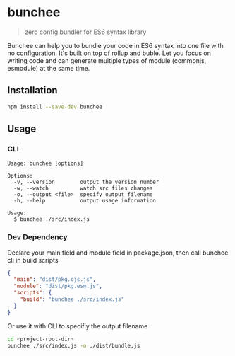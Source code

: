 # bunchee
> zero config bundler for ES6 syntax library

Bunchee can help you to bundle your code in ES6 syntax into one file with no configuration. It's built on top of rollup and buble.
Let you focus on writing code and can generate multiple types of module (commonjs, esmodule) at the same time.


## Installation

```sh
npm install --save-dev bunchee
```

## Usage

### CLI

```
Usage: bunchee [options]

Options:
  -v, --version        output the version number
  -w, --watch          watch src files changes
  -o, --output <file>  specify output filename
  -h, --help           output usage information

Usage:
  $ bunchee ./src/index.js
```

### Dev Dependency

Declare your main field and module field in package.json, then call bunchee cli in build scripts

```json
{
  "main": "dist/pkg.cjs.js",
  "module": "dist/pkg.esm.js",
  "scripts": {
    "build": "bunchee ./src/index.js"
  }
}
```

Or use it with CLI to specifiy the output filename

```sh
cd <project-root-dir>
bunchee ./src/index.js -o ./dist/bundle.js
```
